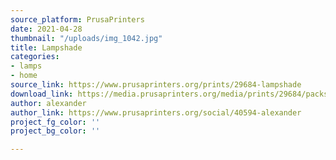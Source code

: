 ```yaml
---
source_platform: PrusaPrinters
date: 2021-04-28
thumbnail: "/uploads/img_1042.jpg"
title: Lampshade
categories:
- lamps
- home
source_link: https://www.prusaprinters.org/prints/29684-lampshade
download_link: https://media.prusaprinters.org/media/prints/29684/packs/57134_df6a9121-ac78-4fe7-b342-8096f4a3b4f8/lampshade-model_files.zip#_ga=2.111776000.529317066.1619385758-1521836024.1614377370
author: alexander
author_link: https://www.prusaprinters.org/social/40594-alexander
project_fg_color: ''
project_bg_color: ''

---
```

